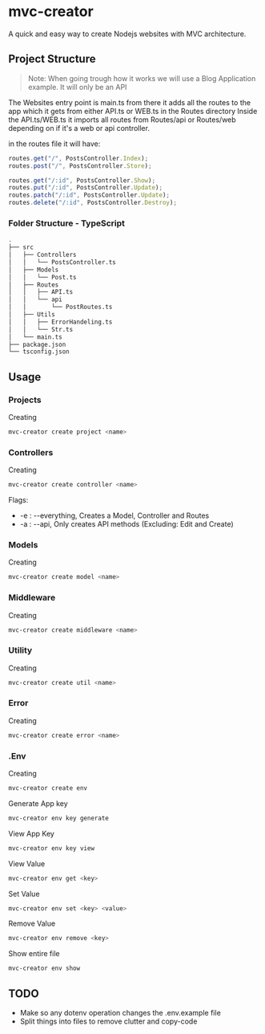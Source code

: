 # mvc-creator

A quick and easy way to create Nodejs websites with MVC architecture.

## Project Structure

> Note: When going trough how it works we will use a Blog Application example.
> It will only be an API

The Websites entry point is main.ts
from there it adds all the routes to the app
which it gets from either API.ts or WEB.ts in the Routes directory
Inside the API.ts/WEB.ts it imports all routes from Routes/api or Routes/web
depending on if it's a web or api controller.

in the routes file it will have:

```javascript
routes.get("/", PostsController.Index);
routes.post("/", PostsController.Store);

routes.get("/:id", PostsController.Show);
routes.put("/:id", PostsController.Update);
routes.patch("/:id", PostsController.Update);
routes.delete("/:id", PostsController.Destroy);
```

### Folder Structure - TypeScript

```bash
.
├── src
│   ├── Controllers
│   │   └── PostsController.ts
│   ├── Models
│   │   └── Post.ts
│   ├── Routes
│   │   ├── API.ts
│   │   └── api
│   │       └── PostRoutes.ts
│   ├── Utils
│   │   ├── ErrorHandeling.ts
│   │   └── Str.ts
│   └── main.ts
├── package.json
└── tsconfig.json
```

## Usage

### Projects

Creating

```bash
mvc-creator create project <name>
```

### Controllers

Creating

```bash
mvc-creator create controller <name>
```

Flags:

* -e : --everything, Creates a Model, Controller and Routes
* -a : --api, Only creates API methods (Excluding: Edit and Create)

### Models

Creating

```bash
mvc-creator create model <name>
```

### Middleware

Creating

```bash
mvc-creator create middleware <name>
```

### Utility

Creating

```bash
mvc-creator create util <name>
```

### Error

Creating

```bash
mvc-creator create error <name>
```

### .Env

Creating

```bash
mvc-creator create env
```

Generate App key

```bash
mvc-creator env key generate
```

View App Key

```bash
mvc-creator env key view
```

View Value

```bash
mvc-creator env get <key>
```

Set Value

```bash
mvc-creator env set <key> <value>
```

Remove Value

```bash
mvc-creator env remove <key>
```

Show entire file

```bash
mvc-creator env show
```

## TODO

* Make so any dotenv operation changes the .env.example file
* Split things into files to remove clutter and copy-code


